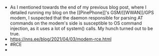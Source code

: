 - As I mentioned towards the end of my previous blog post, where I detailed running my blog on the [[PinePhone]]'s GSM/[[WWAN]]/GPS modem, I suspected that the daemon responsible for parsing AT commands on the modem's side is susceptible to OS command injection, as it uses a lot of system() calls. My hunch turned out to be true.
- https://nns.ee/blog/2021/04/03/modem-rce.html
- #RCE
-